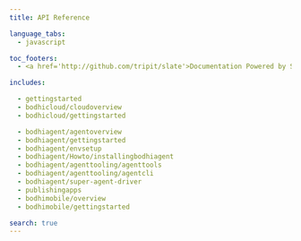 ```yaml
---
title: API Reference

language_tabs:
  - javascript

toc_footers:
  - <a href='http://github.com/tripit/slate'>Documentation Powered by Slate</a>

includes:

  - gettingstarted
  - bodhicloud/cloudoverview
  - bodhicloud/gettingstarted

  - bodhiagent/agentoverview
  - bodhiagent/gettingstarted
  - bodhiagent/envsetup
  - bodhiagent/Howto/installingbodhiagent
  - bodhiagent/agenttooling/agenttools
  - bodhiagent/agenttooling/agentcli
  - bodhiagent/super-agent-driver
  - publishingapps
  - bodhimobile/overview
  - bodhimobile/gettingstarted

search: true
---
```


